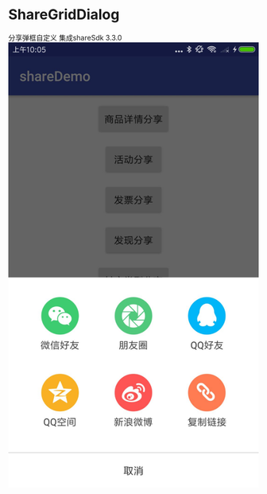 # ShareGridDialog
分享弹框自定义
集成shareSdk 3.3.0
![图片](https://github.com/15307388990/ShareGridDialog/blob/master/imgeStore/24BC356E8CA1C47C3D5D16C76CAEAC62.jpg)
